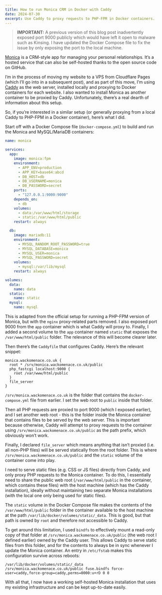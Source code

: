 ```yaml
---
title: How to run Monica CRM in Docker with Caddy
date: 2024-07-30
excerpt: Use Caddy to proxy requests to PHP-FPM in Docker containers.
---
```


> **IMPORTANT:** A previous version of this blog post inadvertently exposed port 9000 publicly which would have left it open to malware such as Kinsing. I have updated the Docker Compose file to fix the issue by only exposing the port to the local machine.

[Monica](https://www.monicahq.com) is a CRM-style app for managing your personal relationships. It’s a hosted service that can also be self-hosted thanks to the open source code on GitHub.

I’m in the process of moving my website to a VPS from Cloudflare Pages (which I’ll go into in a subsequent post), and as part of this move, I’m using [Caddy](https://caddyserver.com) as the web server, installed locally and proxying to Docker containers for each website. I also wanted to install Monica as another container to be proxied by Caddy. Unfortunately, there’s a real dearth of information about this setup.

So, if you’re interested in a similar setup (or generally proxying from a local Caddy to PHP-FPM in a Docker container), here’s what I did.

Start off with a Docker Compose file (`docker-compose.yml`) to build and run the Monica and MySQL/MariaDB containers:

```yaml
name: monica

services:
  app:
    image: monica:fpm
    environment:
      - APP_ENV=production
      - APP_KEY=base64:abcd
      - DB_HOST=db
      - DB_USERNAME=monica
      - DB_PASSWORD=secret
    ports:
      - "127.0.0.1:9000:9000"
    depends_on:
      - db
    volumes:
      - data:/var/www/html/storage
      - static:/var/www/html/public
    restart: always

  db:
    image: mariadb:11
    environment:
      - MYSQL_RANDOM_ROOT_PASSWORD=true
      - MYSQL_DATABASE=monica
      - MYSQL_USER=monica
      - MYSQL_PASSWORD=secret
    volumes:
      - mysql:/var/lib/mysql
    restart: always

volumes:
  data:
    name: data
  static:
    name: static
  mysql:
    name: mysql
```

This is adapted from the official setup for running a PHP-FPM version of Monica, but with the `nginx` proxy-related parts removed. I also exposed port 9000 from the `app` container which is what Caddy will proxy to. Finally, I added a second volume to the `app` container named `static` that exposes the `/var/www/html/public` folder. The relevance of this will become clearer later.

Then there’s the `Caddyfile` that configures Caddy. Here’s the relevant snippet:

```
monica.wackomenace.co.uk {
  root * /srv/monica.wackomenace.co.uk/public
  php_fastcgi localhost:9000 {
    root /var/www/html/public
  }
  file_server
}
```

`/srv/monica.wackomenace.co.uk` is the folder that contains the `docker-compose.yml` file from earlier. I set the web root to `public` inside that folder.

Then all PHP requests are proxied to port 9000 (which I exposed earlier), and I set another web root - this is the folder inside the Monica container that contains files to be served by the web server. This is important because otherwise, Caddy will attempt to proxy requests to the container using `/srv/monica.wackomenace.co.uk/public` as the path prefix, which obviously won’t work.

Finally, I declared `file_server` which means anything that isn’t proxied (i.e. all non-PHP files) will be served statically from the root folder. This is where `/srv/monica.wackomenace.co.uk/public` and the `static` volume of the container come into play.

I need to serve static files (e.g. CSS or JS files) directly from Caddy, and only proxy PHP requests to the Monica container. To do this, I essentially need to share the public web root (`/var/www/html/public` in the container, which contains these files) with the host machine (which has the Caddy installation), ideally without maintaining two separate Monica installations (with the local one only being used for static files).

The `static` volume in the Docker Compose file makes the contents of the `/var/www/html/public` folder in the container available to the host machine at the path `/var/lib/docker/volumes/static/_data`. This is good, but that path is owned by `root` and therefore not accessible to Caddy.

To get around this limitation, I used `bindfs` to effectively mount a read-only copy of that folder at `/srv/monica.wackomenace.co.uk/public` (the web root I defined earlier) owned by the Caddy user. This allows Caddy to serve static files from this folder, and for the contents to always be in sync whenever I update the Monica container. An entry in `/etc/fstab` makes this configuration survive across reboots:

```
/var/lib/docker/volumes/static/_data /srv/monica.wackomenace.co.uk/public fuse.bindfs force-user=caddy,force-group=caddy,perms=0000:u+rD 0 0
```

With all that, I now have a working self-hosted Monica installation that uses my existing infrastructure and can be kept up-to-date easily.

